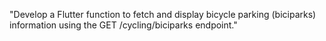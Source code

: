 "Develop a Flutter function to fetch and display bicycle parking (biciparks) information using the GET /cycling/biciparks endpoint."